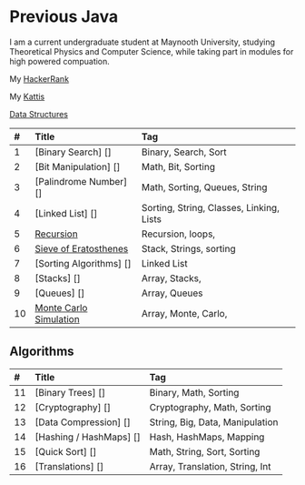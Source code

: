 # Previous Java

I am a current undergraduate student at Maynooth University, studying Theoretical Physics and Computer Science, while taking part in modules for high powered compuation.

My  [HackerRank][001]

My  [Kattis][002]



 [Data Structures][003] 

| #    | Title                                     | Tag                                      |
| :--- | :---------------------------------------  | :--------------------------------------- |
| 1    | [Binary Search] []                        | Binary, Search, Sort                     |
| 2    | [Bit Manipulation] []                     | Math, Bit, Sorting                       |
| 3    | [Palindrome Number] []                    | Math, Sorting, Queues, String            |
| 4    | [Linked List] []                          | Sorting, String, Classes, Linking, Lists |
| 5    | [Recursion][005]                          | Recursion, loops,                        |
| 6    | [Sieve of Eratosthenes][006]              | Stack, Strings, sorting                  |
| 7    | [Sorting Algorithms] []                   | Linked List                              |
| 8    | [Stacks] []                               | Array, Stacks,                           |
| 9    | [Queues] []                               | Array, Queues                            |
| 10   | [Monte Carlo Simulation][004]             | Array, Monte, Carlo,                     |

## Algorithms 

| #    | Title                                     | Tag                              |
| :--- | :---------------------------------------  | :------------------------------- |
| 11   | [Binary Trees] []                         | Binary, Math, Sorting            |
| 12   | [Cryptography] []                         | Cryptography, Math, Sorting      |
| 13   | [Data Compression] []                     | String, Big, Data, Manipulation  |
| 14   | [Hashing / HashMaps] []                   | Hash, HashMaps, Mapping          |
| 15   | [Quick Sort] []                           | Math, String, Sort, Sorting      |
| 16   | [Translations] []                         | Array, Translation, String, Int  |





[001]: https://www.hackerrank.com/ross_ward_2017
[002]: https://open.kattis.com/users/ross-ward
[003]: https://github.com/Ross-Ward/Previous-Java/tree/master/Data%20Structures
[004]: https://github.com/Ross-Ward/Previous-Java/tree/master/Data%20Structures/Monte%20Carlo%20Simulation
[005]: https://github.com/Ross-Ward/Previous-Java/tree/master/Data%20Structures/Recursion
[006]: https://github.com/Ross-Ward/Previous-Java/tree/master/Data%20Structures/Sieve%20of%20Eratosthenes
[021]: 
[026]: 
[027]: 
[028]: 
[035]: 
[038]: 
[053]: 
[058]: 
[066]: 
[067]: 
[069]: 
[070]: 
[083]: 
[088]: 
[100]: 
[101]: 
[104]: 
[107]: 
[108]: 
[110]: 
[111]: 
[112]: 

